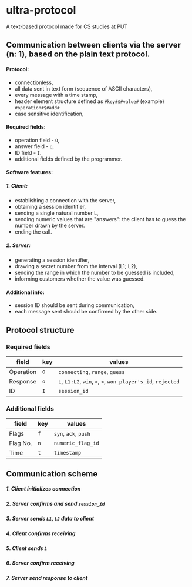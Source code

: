 # ultra-protocol
A text-based protocol made for CS studies at PUT

## Communication between clients via the server (n: 1), based on the plain text protocol.

#### Protocol:
* connectionless,
* all data sent in text form (sequence of ASCII characters),
* every message with a time stamp,
* header element structure defined as `#key#$#value#`
(example) `#operation#$#add#`
* case sensitive identification,


#### Required fields:
* operation field - `O`,
* answer field - `o`,
* ID field - `I`.
* additional fields defined by the programmer.

#### Software features:
##### 1. Client:
* establishing a connection with the server,
* obtaining a session identifier,
* sending a single natural number L,
* sending numeric values that are "answers": the client has to guess the number drawn by the server.
* ending the call.
##### 2. Server:
* generating a session identifier,
* drawing a secret number from the interval (L1; L2),
* sending the range in which the number to be guessed is included,
* informing customers whether the value was guessed.

#### Additional info:
* session ID should be sent during communication,
* each message sent should be confirmed by the other side.


## Protocol structure
### Required fields
| field     | key | values                                                      |   
| --------- | --- | ----                                                        |
| Operation | `O` | `connecting`, `range`, `guess`                              |
| Response  | `o` | `L`, `L1:L2`, `win`, `>`, `<`, `won_player's_id`, `rejected`|
| ID        | `I` | `session_id`                                                |
### Additional fields
| field     | key | values                                                      |
| --------- | --- | -----                                                       |
| Flags     | `f` | `syn`, `ack`, `push`                                        |
| Flag No.  | `n` | `numeric_flag_id`                                           |
| Time      | `t` | `timestamp`                                                 |

## Communication scheme

##### 1. Client initializes connection
##### 2. Server confirms and send `session_id`
##### 3. Server sends `L1`, `L2` data to client
##### 4. Client confirms receiving
##### 5. Client sends `L`
##### 6. Server confirm receiving
##### 7. Server send response to client
